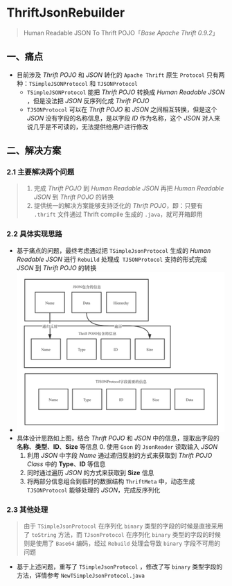 ThriftJsonRebuilder
==

> Human Readable JSON To Thrift POJO「_Base Apache Thrift 0.9.2_」

## 一、痛点
- 目前涉及 _Thrift POJO_ 和 _JSON_ 转化的 `Apache Thrift` 原生 `Protocol` 只有两种：`TSimpleJSONProtocol` 和 `TJSONProtocol`
  - `TSimpleJSONProtocol` 能把 _Thrift POJO_ 转换成 _Human Readable JSON_ ，但是没法把 _JSON_ 反序列化成 _Thrift POJO_
  - `TJSONProtocol` 可以在 _Thrift POJO_ 和 _JSON_ 之间相互转换，但是这个 _JSON_ 没有字段的名称信息，是以字段 _ID_ 作为名称，这个 _JSON_ 对人来说几乎是不可读的，无法提供给用户进行修改<br>

## 二、解决方案
### 2.1 主要解决两个问题
>1. 完成 _Thrift POJO_ 到 _Human Readable JSON_ 再把 _Human Readable JSON_ 到 _Thrift POJO_ 的转换
>2. 提供统一的解决方案能够支持泛化的 _Thrift POJO_，即：只要有 `.thrift` 文件通过 Thrift compile 生成的 `.java`，就可开箱即用 

### 2.2 具体实现思路

- 基于痛点的问题，最终考虑通过把 `TSimpleJsonProtocol` 生成的 _Human Readable JSON_ 进行 `Rebuild` 处理成` TJSONProtocol` 支持的形式完成 _JSON_ 到 _Thrift POJO_ 的转换
- ![IMG](https://github.com/zzkzzk1996/Thrift-Json-Rebuilder/blob/main/src/main/resources/img.png) <br>
- 具体设计思路如上图，结合 _Thrift POJO_ 和 _JSON_ 中的信息，提取出字段的 **名称**、**类型**、**ID**、**Size** 等信息
    0. 使用 `Gson` 的 `JsonReader` 读取输入 _JSON_
    1. 利用 _JSON_ 中字段 _Name_ 通过递归反射的方式来获取到 _Thrift POJO Class_ 中的 **Type**、**ID** 等信息
    2. 同时通过遍历 _JSON_ 的方式来获取到 **Size** 信息
    3. 将两部分信息组合到临时的数据结构 `ThriftMeta` 中，动态生成 `TJSONProtocol` 能够处理的 _JSON_，完成反序列化

### 2.3 其他处理
>由于 `TSimpleJsonProtocol` 在序列化 `binary` 类型的字段的时候是直接采用了 `toString` 方法，而 `TJsonProtocol` 在序列化 `binary` 类型的字段的时候则是使用了 `Base64` 编码，经过 `Rebuild` 处理会导致 `binary` 字段不可用的问题
- 基于上述问题，重写了 `TSimpleJsonProtocol` ，修改了写 `binary` 类型字段的方法，详情参考 `NewTSimpleJsonProtocol.java` 